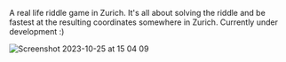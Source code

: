A real life riddle game in Zurich. It's all about solving the riddle and be fastest at the resulting coordinates somewhere in Zurich. Currently under development :)

![Screenshot 2023-10-25 at 15 04 09](https://github.com/rburkard/thedrop-client/assets/66911602/3afdf90c-36cb-493b-be65-42e8c1afa078)

